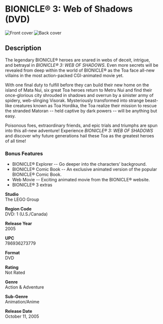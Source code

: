 # BIONICLE® 3: Web of Shadows (DVD)

![Front cover](https://user-images.githubusercontent.com/60803596/173686305-feeeab52-5327-47aa-b0bc-cedb21e00cf9.jpeg)
![Back cover](https://user-images.githubusercontent.com/60803596/173686359-0188574f-0a38-45fa-9c89-6a8b5b36d4ac.jpeg)

## Description

The legendary BIONICLE® heroes are snared in webs of deceit, intrigue, and betrayal in *BIONICLE® 3: WEB OF SHADOWS*. Even more secrets will be revealed from deep within the world of BIONICLE® as the Toa face all-new villains in the most action-packed CGI-animated movie yet.

With one final duty to fulfill before they can build their new home on the island of Mata Nui, six great Toa heroes return to Metru Nui and find their once-glorious city shrouded in shadows and overrun by a sinister army of spidery, web-slinging Visorak. Mysteriously transformed into strange beast-like creatures known as Toa Hordika, the Toa realize their mission to rescue the stranded Matoran -- held captive by dark powers -- will be anything but easy.

Poisonous foes, extraordinary friends, and epic trials and triumphs are spun into this all-new adventure! Experience *BIONICLE® 3: WEB OF SHADOWS* and discover why future generations hail these Toa as the greatest heroes of all time!

### Bonus Features

- BIONICLE® Explorer -- Go deeper into the characters’ background.
- BIONICLE® Comic Book -- An exclusive animated version of the popular BIONICLE® Comic Book.
- Web Movie -- Exciting animated movie from the BIONICLE® website.
- BIONICLE® 3 extras

**Studio**  
The LEGO Group

**Region Code**  
DVD: 1 (U.S./Canada)

**Release Year**  
2005

**UPC**  
786936273779

**Format**  
DVD

**Rating**  
Not Rated

**Genre**  
Action & Adventure

**Sub-Genre**  
Animation/Anime

**Release Date**  
October 11, 2005
